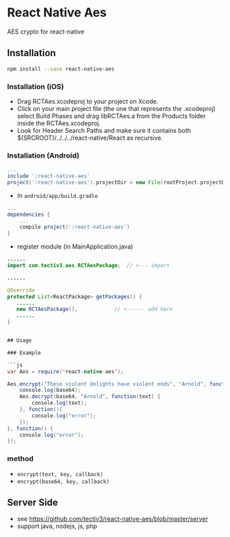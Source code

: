 # React Native Aes

AES crypto for react-native

## Installation
```sh
npm install --save react-native-aes
```
### Installation (iOS)
* Drag RCTAes.xcodeproj to your project on Xcode.
* Click on your main project file (the one that represents the .xcodeproj) select Build Phases and drag libRCTAes.a from the Products folder inside the RCTAes.xcodeproj.
* Look for Header Search Paths and make sure it contains both $(SRCROOT)/../../../react-native/React as recursive.

### Installation (Android)
```gradle
...
include ':react-native-aes'
project(':react-native-aes').projectDir = new File(rootProject.projectDir, '../node_modules/react-native-aes/android/RCTAes')
```

* In `android/app/build.gradle`

```gradle
...
dependencies {
    ...
    compile project(':react-native-aes')
}
```

* register module (in MainApplication.java)

```java
......
import com.tectiv3.aes.RCTAesPackage;  // <--- import

......

@Override
protected List<ReactPackage> getPackages() {
   ......
   new RCTAesPackage(),            // <------ add here
   ......
}


## Usage

### Example

```js
var Aes = require('react-native-aes');

Aes.encrypt("These violent delights have violent ends", "Arnold", function(base64) {
    console.log(base64);
    Aes.decrypt(base64, "Arnold", function(text) {
        console.log(text);
    }, function(){
        console.log("error");
    });
}, function() {
    console.log("error");
});
```

### method
- `encrypt(text, key, callback)`
- `encrypt(base64, key, callback)`


## Server Side
* see https://github.com/tectiv3/react-native-aes/blob/master/server
* support java, nodejs, js, php
